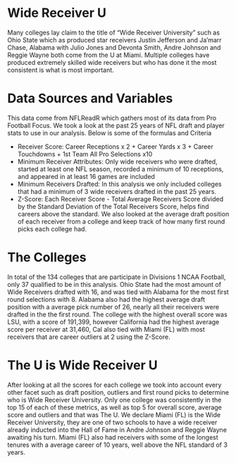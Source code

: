 # Wide Receiver U
Many colleges lay claim to the title of “Wide Receiver University” such as Ohio State which as produced star receivers Justin Jefferson and Ja’marr Chase, Alabama with Julio Jones and Devonta Smith, Andre Johnson and Reggie Wayne both come from the U at Miami. Multiple colleges have produced extremely skilled wide receivers but who has done it the most consistent is what is most important.

# Data Sources and Variables
This data come from NFLReadR which gathers most of its data from Pro Football Focus. We took a look at the past 25 years of NFL draft and player stats to use in our analysis. Below is some of the formulas and Criteria
* Receiver Score: Career Receptions x 2 + Career Yards x 3 + Career Touchdowns + 1st Team All Pro Selections x10
* Minimum Receiver Attributes: Only wide receivers who were drafted, started at least one NFL season, recorded a minimum of 10 receptions, and appeared in at least 16 games are included
* Minimum Receivers Drafted: In this analysis we only included colleges that had a minimum of 3 wide receivers drafted in the past 25 years.
* Z-Score: Each Receiver Score - Total Average Receivers Score divided by the Standard Deviation of the Total Receivers Score, helps find careers above the standard. 
We also looked at the average draft position of each receiver from a college and keep track of how many first round picks each college had.

# The Colleges
In total of the 134 colleges that are participate in Divisions 1 NCAA Football, only 37 qualified to be in this analysis. Ohio State had the most amount of Wide Receivers drafted with 16, and was tied with Alabama for the most first round selections with 8. Alabama also had the highest average draft position with a average pick number of 26, nearly all their receivers were drafted in the the first round. The college with the highest overall score was LSU, with a score of 191,399, however California had the highest average score per receiver at 31,460, Cal also tied with Miami (FL) with most receivers that are career outliers at 2 using the Z-Score.

# The U is Wide Receiver U
After looking at all the scores for each college we took into account every other facet such as draft position, outliers and first round picks to determine who is Wide Receiver University. Only one college was consistently in the top 15 of each of these metrics, as well as top 5 for overall score, average score and outliers and that was The U. We declare Miami (FL) is the Wide Receiver University, they are one of two schools to have a wide receiver already inducted into the Hall of Fame in Andre Johnson and Reggie Wayne awaiting his turn. Miami (FL) also had receivers with some of the longest tenures with a average career of 10 years, well above the NFL standard of 3 years.

